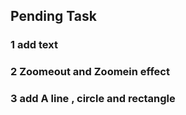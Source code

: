 ## Pending Task
### 1 add text 
### 2 Zoomeout and Zoomein effect
### 3 add A line , circle and rectangle

